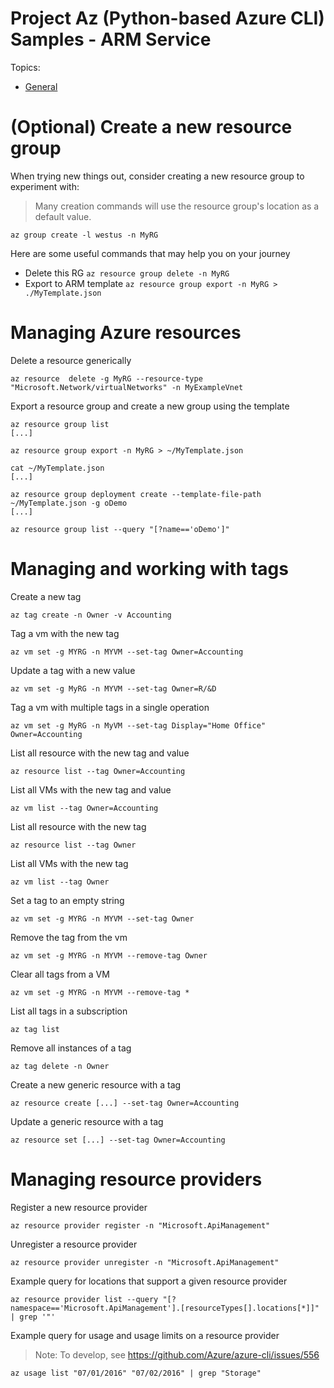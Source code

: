# Project Az (Python-based Azure CLI) Samples - ARM Service

Topics:
* [General](readme.md)

# (Optional) Create a new resource group
When trying new things out, consider creating a new resource group to experiment with:
> Many creation commands will use the resource group's location as a default value.
```
az group create -l westus -n MyRG
```

Here are some useful commands that may help you on your journey
* Delete this RG `az resource group delete -n MyRG`
* Export to ARM template `az resource group export -n MyRG > ./MyTemplate.json`


# Managing Azure resources

Delete a resource generically
```
az resource  delete -g MyRG --resource-type "Microsoft.Network/virtualNetworks" -n MyExampleVnet
```

Export a resource group and create a new group using the template
```
az resource group list
[...]

az resource group export -n MyRG > ~/MyTemplate.json

cat ~/MyTemplate.json
[...]

az resource group deployment create --template-file-path ~/MyTemplate.json -g oDemo
[...]

az resource group list --query "[?name=='oDemo']"
```

# Managing and working with tags

Create a new tag
```
az tag create -n Owner -v Accounting
```

Tag a vm with the new tag
```
az vm set -g MYRG -n MYVM --set-tag Owner=Accounting
```

Update a tag with a new value
```
az vm set -g MyRG -n MYVM --set-tag Owner=R/&D
```

Tag a vm with multiple tags in a single operation
```
az vm set -g MyRG -n MyVM --set-tag Display="Home Office" Owner=Accounting
```

List all resource with the new tag and value
```
az resource list --tag Owner=Accounting
```

List all VMs with the new tag and value
```
az vm list --tag Owner=Accounting
```

List all resource with the new tag
```
az resource list --tag Owner
```

List all VMs with the new tag
```
az vm list --tag Owner
```

Set a tag to an empty string
```
az vm set -g MYRG -n MYVM --set-tag Owner
```

Remove the tag from the vm
```
az vm set -g MYRG -n MYVM --remove-tag Owner
```

Clear all tags from a VM
```
az vm set -g MYRG -n MYVM --remove-tag *
```

List all tags in a subscription
```
az tag list
```

Remove all instances of a tag
```
az tag delete -n Owner
```

Create a new generic resource with a tag
```
az resource create [...] --set-tag Owner=Accounting
```

Update a generic resource with a tag
```
az resource set [...] --set-tag Owner=Accounting
```

# Managing resource providers

Register a new resource provider
```
az resource provider register -n "Microsoft.ApiManagement"
```

Unregister a resource provider
```
az resource provider unregister -n "Microsoft.ApiManagement"
```

Example query for locations that support a given resource provider
```
az resource provider list --query "[?namespace=='Microsoft.ApiManagement'].[resourceTypes[].locations[*]]" | grep '"'
```

Example query for usage and usage limits on a resource provider
>Note: To develop, see https://github.com/Azure/azure-cli/issues/556
```
az usage list "07/01/2016" "07/02/2016" | grep "Storage"
```
